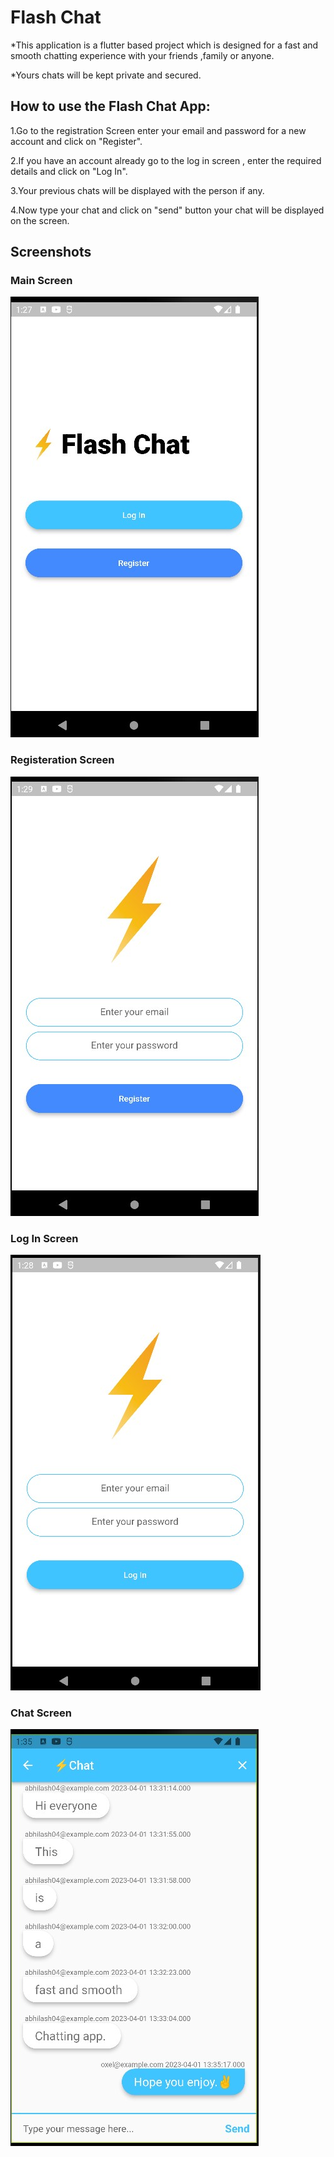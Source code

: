 # Flash Chat 

*This application is a flutter based project which is designed for a fast and smooth chatting experience with your friends ,family or anyone.

*Yours chats will be kept private and secured.

## How to use the Flash Chat App:

1.Go to the registration Screen enter your email and password for a new account and click on "Register".

2.If you have an account already go to the log in screen , enter the required details and click on "Log In".

3.Your previous chats will be displayed with the person if any.

4.Now type your chat and click on "send" button your chat will be displayed on the screen. 


## Screenshots

### Main Screen
![App Screenshot](https://github.com/Abhilash020/Flash-chat/blob/main/Screenshots/Main%20Screen.jpg?raw=true)

### Registeration Screen
![App Screenshot](https://github.com/Abhilash020/Flash-chat/blob/main/Screenshots/Registeration%20Screen.jpg?raw=true)

### Log In Screen
![App Screenshot](https://github.com/Abhilash020/Flash-chat/blob/main/Screenshots/Log%20In%20Screen.jpg?raw=true)

### Chat Screen
![App Screenshot](https://github.com/Abhilash020/Flash-chat/blob/main/Screenshots/Chat%20Screen.jpg?raw=true)

